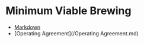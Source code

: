Minimum Viable Brewing
======================

 * [Markdown](http://daringfireball.net/projects/markdown/syntax)  
 * [Operating Agreement](/Operating Agreement.md)
